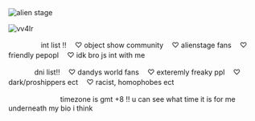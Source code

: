 ![alien stage](https://github.com/user-attachments/assets/1c82ba0d-2ca7-469b-ba72-94e27b18b8bd)ㅤ



<p align="left"> <img src="https://komarev.com/ghpvc/?username=vv4lr&label=ㅤcoolㅤ♡ㅤpplㅤ&color=ff0688&style=flat" alt="vv4lr" /> </p>

ㅤㅤㅤㅤㅤint list !!
ㅤ♡ object show community
ㅤ♡ alienstage fans
ㅤ♡ friendly pepopl
ㅤ♡ idk bro js int with me

ㅤㅤㅤㅤdni list!!
ㅤ♡ dandys world fans
ㅤ♡ exteremly freaky ppl
ㅤ♡ dark/proshippers ect
ㅤ♡ racist, homophobes ect


ㅤㅤㅤㅤㅤㅤㅤㅤtimezone is gmt +8 !! u can see what time it is for me underneath my bio i think
